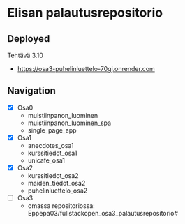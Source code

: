 # Elisan palautusrepositorio

## Deployed
Tehtävä 3.10
  - https://osa3-puhelinluettelo-70gj.onrender.com
## Navigation
- [x] Osa0
  - muistiinpanon_luominen
  - muistiinpanon_luominen_spa
  - single_page_app
- [x] Osa1
  - anecdotes_osa1
  - kurssitiedot_osa1
  - unicafe_osa1
- [x] Osa2
  - kurssitiedot_osa2
  - maiden_tiedot_osa2
  - puhelinluettelo_osa2
- [ ] Osa3
  - omassa repositoriossa: Eppepa03/fullstackopen_osa3_palautusrepositorio#
